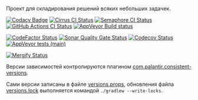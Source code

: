 Проект для складирования решений всяких небольших задачек.

[![Codacy Badge](https://api.codacy.com/project/badge/Grade/3f3186da5fc84784975e56a35e4eaeb0)](https://app.codacy.com/gh/valery1707/problem-solving?utm_source=github.com&utm_medium=referral&utm_content=valery1707/problem-solving&utm_campaign=Badge_Grade_Settings)
[![Cirrus CI Status](https://api.cirrus-ci.com/github/valery1707/problem-solving.svg)](https://cirrus-ci.com/github/valery1707/problem-solving)
[![Semaphore CI Status](https://valery1707.semaphoreci.com/badges/problem-solving/branches/main.svg?style=shields&key=0a29a9dd-eb95-4312-a5cc-579d19d143cb)](https://valery1707.semaphoreci.com/projects/problem-solving)
[![GitHub Actions CI Status](https://github.com/valery1707/problem-solving/actions/workflows/check.yml/badge.svg)](https://github.com/valery1707/problem-solving/actions/workflows/check.yml)
[![AppVeyor Build status](https://ci.appveyor.com/api/projects/status/wvmgb53mgva4ljly/branch/main?svg=true)](https://ci.appveyor.com/project/valery1707/problem-solving/branch/main)

[![CodeFactor Status](https://www.codefactor.io/repository/github/valery1707/problem-solving/badge)](https://www.codefactor.io/repository/github/valery1707/problem-solving)
[![Sonar Quality Gate Status](https://sonarcloud.io/api/project_badges/measure?project=valery1707_problem-solving&metric=alert_status)](https://sonarcloud.io/summary/new_code?id=valery1707_problem-solving)
[![Codecov Status](https://codecov.io/gh/valery1707/problem-solving/branch/main/graph/badge.svg?token=03Zn8e66ag)](https://codecov.io/gh/valery1707/problem-solving)
[![AppVeyor tests (main)](https://img.shields.io/appveyor/tests/valery1707/problem-solving/main?compact_message)](https://ci.appveyor.com/project/valery1707/problem-solving/branch/main)

[![Mergify Status](https://img.shields.io/endpoint.svg?url=https://api.mergify.com/v1/badges/valery1707/problem-solving&style=flat)](https://dashboard.mergify.com/github/valery1707/repo/problem-solving)

Версии зависимостей контролируются плагином [com.palantir.consistent-versions](https://github.com/palantir/gradle-consistent-versions).

Сами версии записаны в файле [versions.props](versions.props), обновления файла [versions.lock](versions.lock) выполняется командой `./gradlew --write-locks`.
